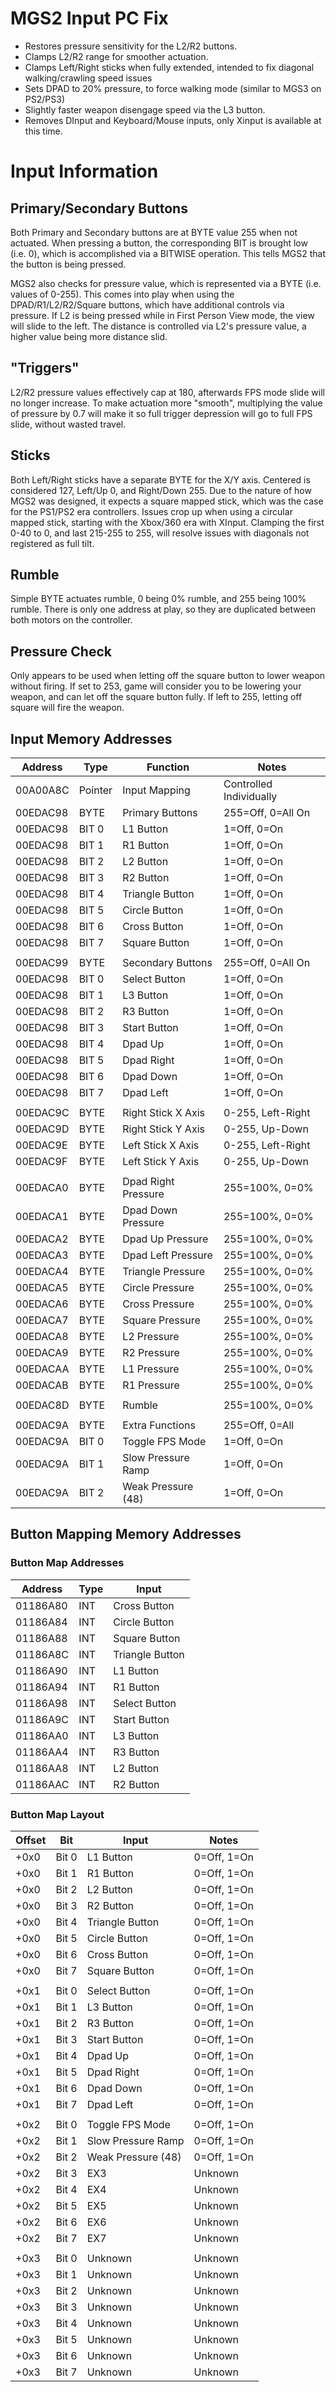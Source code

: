 # MGS2 Input PC Fix
 
* Restores pressure sensitivity for the L2/R2 buttons.
* Clamps L2/R2 range for smoother actuation.
* Clamps Left/Right sticks when fully extended, intended to fix diagonal walking/crawling speed issues
* Sets DPAD to 20% pressure, to force walking mode (similar to MGS3 on PS2/PS3)
* Slightly faster weapon disengage speed via the L3 button.
* Removes DInput and Keyboard/Mouse inputs, only Xinput is available at this time.

# Input Information

## Primary/Secondary Buttons

Both Primary and Secondary buttons are at BYTE value 255 when not actuated. When pressing a button, the corresponding BIT is brought low (i.e. 0), which is accomplished via a BITWISE operation. This tells MGS2 that the button is being pressed.

MGS2 also checks for pressure value, which is represented via a BYTE (i.e. values of 0-255). This comes into play when using the DPAD/R1/L2/R2/Square buttons, which have additional controls via pressure. If L2 is being pressed while in First Person View mode, the view will slide to the left. The distance is controlled via L2's pressure value, a higher value being more distance slid.

## "Triggers"

L2/R2 pressure values effectively cap at 180, afterwards FPS mode slide will no longer increase. To make actuation more "smooth", multiplying the value of pressure by 0.7 will make it so full trigger depression will go to full FPS slide, without wasted travel.

## Sticks

Both Left/Right sticks have a separate BYTE for the X/Y axis. Centered is considered 127, Left/Up 0, and Right/Down 255. Due to the nature of how MGS2 was designed, it expects a square mapped stick, which was the case for the PS1/PS2 era controllers. Issues crop up when using a circular mapped stick, starting with the Xbox/360 era with XInput. Clamping the first 0-40 to 0, and last 215-255 to 255, will resolve issues with diagonals not registered as full tilt.

## Rumble

Simple BYTE actuates rumble, 0 being 0% rumble, and 255 being 100% rumble. There is only one address at play, so they are duplicated between both motors on the controller.

## Pressure Check

Only appears to be used when letting off the square button to lower weapon without firing. If set to 253, game will consider you to be lowering your weapon, and can let off the square button fully. If left to 255, letting off square will fire the weapon.

## Input Memory Addresses

| Address  | Type     | Function            | Notes                   |
| -------- | -------- | ------------------- | ----------------------- |
| 00A00A8C | Pointer  | Input Mapping       | Controlled Individually |
| 00EDAC98 | BYTE     | Primary Buttons     | 255=Off, 0=All On       |
| 00EDAC98 | BIT 0    | L1 Button           | 1=Off, 0=On             |
| 00EDAC98 | BIT 1    | R1 Button           | 1=Off, 0=On             |
| 00EDAC98 | BIT 2    | L2 Button           | 1=Off, 0=On             |
| 00EDAC98 | BIT 3    | R2 Button           | 1=Off, 0=On             |
| 00EDAC98 | BIT 4    | Triangle Button     | 1=Off, 0=On             |
| 00EDAC98 | BIT 5    | Circle Button       | 1=Off, 0=On             |
| 00EDAC98 | BIT 6    | Cross Button        | 1=Off, 0=On             |
| 00EDAC98 | BIT 7    | Square Button       | 1=Off, 0=On             |
|          |          |                     |                         |
| 00EDAC99 | BYTE     | Secondary Buttons   | 255=Off, 0=All On       |
| 00EDAC98 | BIT 0    | Select Button       | 1=Off, 0=On             |
| 00EDAC98 | BIT 1    | L3 Button           | 1=Off, 0=On             |
| 00EDAC98 | BIT 2    | R3 Button           | 1=Off, 0=On             |
| 00EDAC98 | BIT 3    | Start Button        | 1=Off, 0=On             |
| 00EDAC98 | BIT 4    | Dpad Up             | 1=Off, 0=On             |
| 00EDAC98 | BIT 5    | Dpad Right          | 1=Off, 0=On             |
| 00EDAC98 | BIT 6    | Dpad Down           | 1=Off, 0=On             |
| 00EDAC98 | BIT 7    | Dpad Left           | 1=Off, 0=On             |
|          |          |                     |                         |
| 00EDAC9C | BYTE     | Right Stick X Axis  | 0-255, Left-Right       |
| 00EDAC9D | BYTE     | Right Stick Y Axis  | 0-255, Up-Down          |
| 00EDAC9E | BYTE     | Left Stick X Axis   | 0-255, Left-Right       |
| 00EDAC9F | BYTE     | Left Stick Y Axis   | 0-255, Up-Down          |
|          |          |                     |                         |
| 00EDACA0 | BYTE     | Dpad Right Pressure | 255=100%, 0=0%          |
| 00EDACA1 | BYTE     | Dpad Down Pressure  | 255=100%, 0=0%          |
| 00EDACA2 | BYTE     | Dpad Up Pressure    | 255=100%, 0=0%          |
| 00EDACA3 | BYTE     | Dpad Left Pressure  | 255=100%, 0=0%          |
| 00EDACA4 | BYTE     | Triangle Pressure   | 255=100%, 0=0%          |
| 00EDACA5 | BYTE     | Circle Pressure     | 255=100%, 0=0%          |
| 00EDACA6 | BYTE     | Cross Pressure      | 255=100%, 0=0%          |
| 00EDACA7 | BYTE     | Square Pressure     | 255=100%, 0=0%          |
| 00EDACA8 | BYTE     | L2 Pressure         | 255=100%, 0=0%          |
| 00EDACA9 | BYTE     | R2 Pressure         | 255=100%, 0=0%          |
| 00EDACAA | BYTE     | L1 Pressure         | 255=100%, 0=0%          |
| 00EDACAB | BYTE     | R1 Pressure         | 255=100%, 0=0%          |
|          |          |                     |                         |
| 00EDAC8D | BYTE     | Rumble              | 255=100%, 0=0%          |
|          |          |                     |                         |
| 00EDAC9A | BYTE     | Extra Functions     | 255=Off, 0=All          |
| 00EDAC9A | BIT 0    | Toggle FPS Mode     | 1=Off, 0=On             |
| 00EDAC9A | BIT 1    | Slow Pressure Ramp  | 1=Off, 0=On             |
| 00EDAC9A | BIT 2    | Weak Pressure (48)  | 1=Off, 0=On             |

## Button Mapping Memory Addresses

### Button Map Addresses

| Address  | Type | Input           |
| -------- | ---- | --------------- |
| 01186A80 | INT  | Cross Button    |
| 01186A84 | INT  | Circle Button   |
| 01186A88 | INT  | Square Button   |
| 01186A8C | INT  | Triangle Button |
| 01186A90 | INT  | L1 Button       |
| 01186A94 | INT  | R1 Button       |
| 01186A98 | INT  | Select Button   |
| 01186A9C | INT  | Start Button    |
| 01186AA0 | INT  | L3 Button       |
| 01186AA4 | INT  | R3 Button       |
| 01186AA8 | INT  | L2 Button       |
| 01186AAC | INT  | R2 Button       |


### Button Map Layout

| Offset | Bit   | Input              | Notes       |
| ------ | ----- | ------------------ | ----------- |
| +0x0   | Bit 0 | L1 Button          | 0=Off, 1=On |
| +0x0   | Bit 1 | R1 Button          | 0=Off, 1=On |
| +0x0   | Bit 2 | L2 Button          | 0=Off, 1=On |
| +0x0   | Bit 3 | R2 Button          | 0=Off, 1=On |
| +0x0   | Bit 4 | Triangle Button    | 0=Off, 1=On |
| +0x0   | Bit 5 | Circle Button      | 0=Off, 1=On |
| +0x0   | Bit 6 | Cross Button       | 0=Off, 1=On |
| +0x0   | Bit 7 | Square Button      | 0=Off, 1=On |
|        |       |                    |             |
| +0x1   | Bit 0 | Select Button      | 0=Off, 1=On |
| +0x1   | Bit 1 | L3 Button          | 0=Off, 1=On |
| +0x1   | Bit 2 | R3 Button          | 0=Off, 1=On |
| +0x1   | Bit 3 | Start Button       | 0=Off, 1=On |
| +0x1   | Bit 4 | Dpad Up            | 0=Off, 1=On |
| +0x1   | Bit 5 | Dpad Right         | 0=Off, 1=On |
| +0x1   | Bit 6 | Dpad Down          | 0=Off, 1=On |
| +0x1   | Bit 7 | Dpad Left          | 0=Off, 1=On |
|        |       |                    |             |
| +0x2   | Bit 0 | Toggle FPS Mode    | 0=Off, 1=On |
| +0x2   | Bit 1 | Slow Pressure Ramp | 0=Off, 1=On |
| +0x2   | Bit 2 | Weak Pressure (48) | 0=Off, 1=On |
| +0x2   | Bit 3 | EX3                | Unknown     |
| +0x2   | Bit 4 | EX4                | Unknown     |
| +0x2   | Bit 5 | EX5                | Unknown     |
| +0x2   | Bit 6 | EX6                | Unknown     |
| +0x2   | Bit 7 | EX7                | Unknown     |
|        |       |                    |             |
| +0x3   | Bit 0 | Unknown            | Unknown     |
| +0x3   | Bit 1 | Unknown            | Unknown     |
| +0x3   | Bit 2 | Unknown            | Unknown     |
| +0x3   | Bit 3 | Unknown            | Unknown     |
| +0x3   | Bit 4 | Unknown            | Unknown     |
| +0x3   | Bit 5 | Unknown            | Unknown     |
| +0x3   | Bit 6 | Unknown            | Unknown     |
| +0x3   | Bit 7 | Unknown            | Unknown     |
